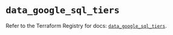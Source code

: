 # `data_google_sql_tiers`

Refer to the Terraform Registry for docs: [`data_google_sql_tiers`](https://registry.terraform.io/providers/hashicorp/google-beta/6.3.0/docs/data-sources/google_sql_tiers).
